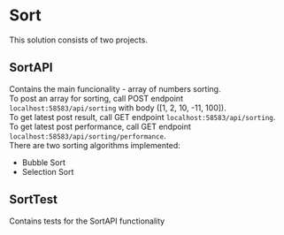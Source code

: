 # Sort
This solution consists of two projects.
## SortAPI
Contains the main funcionality - array of numbers sorting. <br>
To post an array for sorting, call POST endpoint ``localhost:58583/api/sorting`` with body ([1, 2, 10, -11, 100]).<br>
To get latest post result, call GET endpoint ``localhost:58583/api/sorting``.<br>
To get latest post performance, call GET endpoint ``localhost:58583/api/sorting/performance``.<br>
There are two sorting algorithms implemented:
* Bubble Sort
* Selection Sort <br>

## SortTest
Contains tests for the SortAPI functionality
